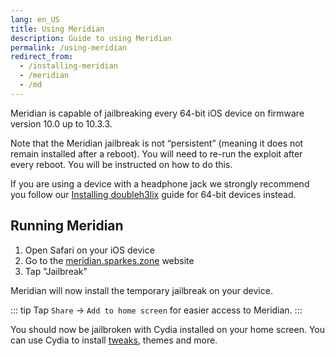```yaml
---
lang: en_US
title: Using Meridian
description: Guide to using Meridian
permalink: /using-meridian
redirect_from:
  - /installing-meridian
  - /meridian
  - /md
---
```


Meridian is capable of jailbreaking every 64-bit iOS device on firmware version 10.0 up to 10.3.3.

Note that the Meridian jailbreak is not “persistent” (meaning it does not remain installed after a reboot). You will need to re-run the exploit after every reboot. You will be instructed on how to do this.

If you are using a device with a headphone jack we strongly recommend you follow our [Installing doubleh3lix](../installing-doubleh3lix) guide for 64-bit devices instead.

## Running Meridian

1. Open Safari on your iOS device
1. Go to the [meridian.sparkes.zone](https://meridian.sparkes.zone/) website
1. Tap "Jailbreak"

Meridian will now install the temporary jailbreak on your device.

::: tip
Tap `Share` -> `Add to home screen` for easier access to Meridian.
:::

You should now be jailbroken with Cydia installed on your home screen. You can use Cydia to install [tweaks](/faq/#what-are-tweaks), themes and more.
